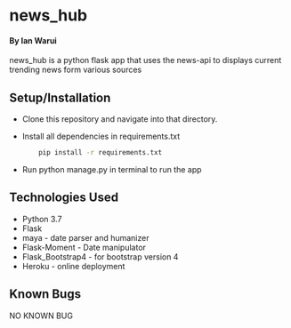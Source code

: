 # news_hub

#### By Ian Warui
news_hub is a python flask app that uses the news-api to displays current trending news form various sources

## Setup/Installation
* Clone this repository and navigate into that directory.
* Install all dependencies in requirements.txt

    ```bash
        pip install -r requirements.txt
    ```
* Run python manage.py in terminal to run the app

## Technologies Used
+ Python 3.7
+ Flask
+ maya - date parser and humanizer
+ Flask-Moment - Date manipulator
+ Flask_Bootstrap4 - for bootstrap version 4
+ Heroku - online deployment

## Known Bugs
  NO KNOWN BUG

